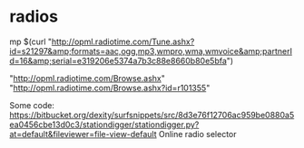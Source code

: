 # radios
mp $(curl "http://opml.radiotime.com/Tune.ashx?id=s21297&amp;formats=aac,ogg,mp3,wmpro,wma,wmvoice&amp;partnerId=16&amp;serial=e319206e5374a7b3c88e8660b80e5bfa")

"http://opml.radiotime.com/Browse.ashx"
"http://opml.radiotime.com/Browse.ashx?id=r101355"

Some code:
    https://bitbucket.org/dexity/surfsnippets/src/8d3e76f12706ac959be0880a5ea0456cbe13d0c3/stationdigger/stationdigger.py?at=default&fileviewer=file-view-default
Online radio selector
